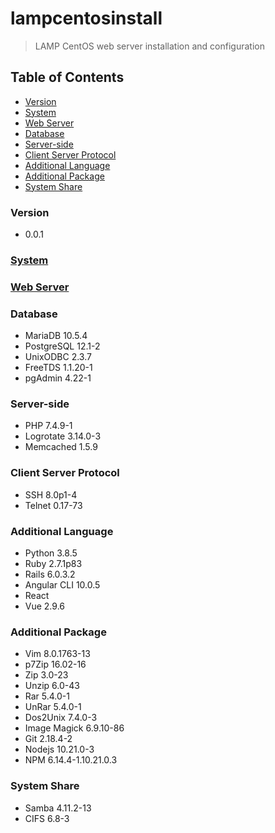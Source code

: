 # lampcentosinstall
> LAMP CentOS web server installation and configuration

## Table of Contents
* [Version](#version)
* [System](#system)
* [Web Server](#web-server)
* [Database](#database)
* [Server-side](#server-side)
* [Client Server Protocol](#client-server-protocol)
* [Additional Language](#additional-language)
* [Additional Package](#additional-package)
* [System Share](#system-share)

### Version
* 0.0.1

### [System](https://github.com/Cuates/lampcentosinstall/blob/master/system)

### [Web Server](https://github.com/Cuates/lampcentosinstall/tree/master/webserver)

### Database
* MariaDB 10.5.4
* PostgreSQL 12.1-2
* UnixODBC 2.3.7
* FreeTDS 1.1.20-1
* pgAdmin 4.22-1

### Server-side
* PHP 7.4.9-1
* Logrotate 3.14.0-3
* Memcached 1.5.9

### Client Server Protocol
* SSH 8.0p1-4
* Telnet 0.17-73

### Additional Language
* Python 3.8.5
* Ruby 2.7.1p83
* Rails 6.0.3.2
* Angular CLI 10.0.5
* React
* Vue 2.9.6

### Additional Package
* Vim 8.0.1763-13
* p7Zip 16.02-16
* Zip 3.0-23
* Unzip 6.0-43
* Rar 5.4.0-1
* UnRar 5.4.0-1
* Dos2Unix 7.4.0-3
* Image Magick 6.9.10-86
* Git 2.18.4-2
* Nodejs 10.21.0-3
* NPM 6.14.4-1.10.21.0.3

### System Share
* Samba 4.11.2-13
* CIFS 6.8-3
